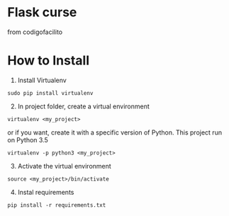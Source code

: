 # Flask curse
from codigofacilito

# How to Install

1. Install Virtualenv
```
sudo pip install virtualenv
```

2. In project folder, create a virtual environment
```
virtualenv <my_project>
```

or if you want, create it with a specific version of Python. This project run
on Python 3.5
```
virtualenv -p python3 <my_project>
```

3. Activate the virtual environment
```
source <my_project>/bin/activate
```

4. Instal requirements
```
pip install -r requirements.txt
```

